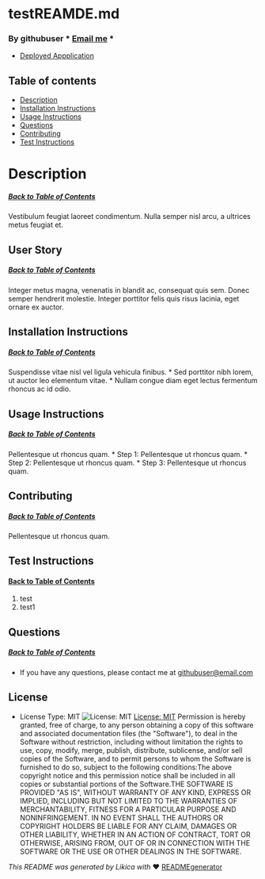 # testREAMDE.md
  ### By githubuser * [Email me](githubuser@email.com) * 
  * [Deployed Appplication](https://www.github.com/likica.io/READMEgenerator)
 
  ## Table of contents
  * [Description](#Description)
  * [Installation Instructions](#installation-Instructions)
  * [Usage Instructions](#Usage-Instructions)
  * [Questions](#Questions)
  * [Contributing](#Contributing)
  * [Test Instructions](#Test-Instructions)
 
  # Description
  ##### [Back to Table of Contents](#Table-of-Contents)
  Vestibulum feugiat laoreet condimentum. Nulla semper nisl arcu, a ultrices metus feugiat et. 

  ## User Story
  ##### [Back to Table of Contents](#Table-of-Contents)
  Integer metus magna, venenatis in blandit ac, consequat quis sem. Donec semper hendrerit molestie. Integer porttitor felis quis risus lacinia, eget ornare ex auctor. 

  ## Installation Instructions
  ##### [Back to Table of Contents](#Table-of-Contents)
  Suspendisse vitae nisl vel ligula vehicula finibus. * Sed porttitor nibh lorem, ut auctor leo elementum vitae. * Nullam congue diam eget lectus fermentum rhoncus ac id odio.

  ## Usage Instructions
  ##### [Back to Table of Contents](#Table-of-Contents)
  Pellentesque ut rhoncus quam. * Step 1: Pellentesque ut rhoncus quam. * Step 2: Pellentesque ut rhoncus quam.  * Step 3: Pellentesque ut rhoncus quam. 

  ## Contributing
  ##### [Back to Table of Contents](#Table-of-Contents)
  Pellentesque ut rhoncus quam. 

  ## Test Instructions
  #### [Back to Table of Contents](#Table-of-Contents)
  1. test
  2. test1

  ## Questions
  ##### [Back to Table of Contents](#Table-of-Contents)
  * If you have any questions, please contact me at githubuser@email.com

  ## License 
  * License Type: MIT
    ![License: MIT](https://img.shields.io/badge/License-MIT-green.svg)
    [License: MIT](https://opensource.org/licenses/MIT)
    Permission is hereby granted, free of charge, to any person obtaining a copy of this software and associated documentation files (the "Software"), to deal in the Software without restriction, including without limitation the rights to use, copy, modify, merge, publish, distribute, sublicense, and/or sell copies of the Software, and to permit persons to whom the Software is furnished to do so, subject to the following conditions:The above copyright notice and this permission notice shall be included in all copies or substantial portions of the Software.THE SOFTWARE IS PROVIDED "AS IS", WITHOUT WARRANTY OF ANY KIND, EXPRESS OR IMPLIED, INCLUDING BUT NOT LIMITED TO THE WARRANTIES OF MERCHANTABILITY, FITNESS FOR A PARTICULAR PURPOSE AND NONINFRINGEMENT. IN NO EVENT SHALL THE AUTHORS OR COPYRIGHT HOLDERS BE LIABLE FOR ANY CLAIM, DAMAGES OR OTHER LIABILITY, WHETHER IN AN ACTION OF CONTRACT, TORT OR OTHERWISE, ARISING FROM, OUT OF OR IN CONNECTION WITH THE SOFTWARE OR THE USE OR OTHER DEALINGS IN THE SOFTWARE.


  _This README was generated by Likica with_ ❤️ [READMEgenerator](https://github.com/likica/READMEgenerator)
 
  